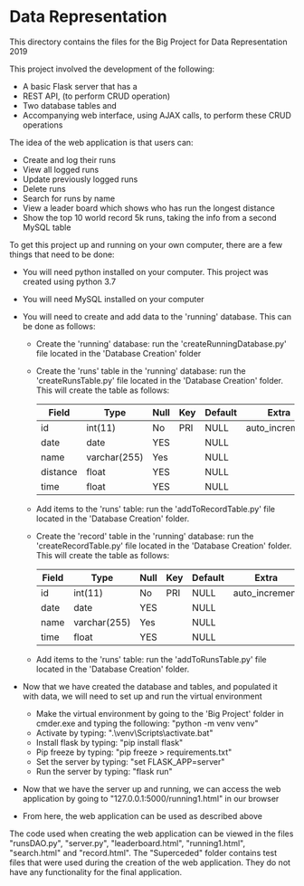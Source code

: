 # Data Representation

This directory contains the files for the Big Project for Data Representation 2019

This project involved the development of the following:
 - A basic Flask server that has a
 - REST API, (to perform CRUD operation)
 - Two database tables and 
 - Accompanying web interface, using AJAX calls, to perform these CRUD operations

The idea of the web application is that users can:
 - Create and log their runs
 - View all logged runs
 - Update previously logged runs
 - Delete runs
 - Search for runs by name
 - View a leader board which shows who has run the longest distance
 - Show the top 10 world record 5k runs, taking the info from a second MySQL table

 To get this project up and running on your own computer, there are a few things that need to be done:
 - You will need python installed on your computer.  This project was created using python 3.7
 - You will need MySQL installed on your computer
 - You will need to create and add data to the 'running' database.  This can be done as follows:
    - Create the 'running' database: run the 'createRunningDatabase.py' file located in the 'Database Creation' folder
    - Create the 'runs' table in the 'running' database: run the 'createRunsTable.py' file located in the 'Database Creation' folder. This will create the table as follows:
        
        Field | Type | Null | Key | Default | Extra
        --- | --- | --- | --- | --- | ---
        id | int(11) | No | PRI | NULL | auto_increment
        date | date | YES | | NULL |
        name | varchar(255) | Yes | | NULL |
        distance | float | YES | | NULL |
        time | float | YES | | NULL |
    - Add items to the 'runs' table: run the 'addToRecordTable.py' file located in the 'Database Creation' folder.
    - Create the 'record' table in the 'running' database: run the 'createRecordTable.py' file located in the 'Database Creation' folder. This will create the table as follows:
        
        Field | Type | Null | Key | Default | Extra
        --- | --- | --- | --- | --- | ---
        id | int(11) | No | PRI | NULL | auto_increment
        date | date | YES | | NULL |
        name | varchar(255) | Yes | | NULL |
        time | float | YES | | NULL |
    - Add items to the 'runs' table: run the 'addToRunsTable.py' file located in the 'Database Creation' folder.

 - Now that we have created the database and tables, and populated it with data, we will need to set up and run the virtual environment
     - Make the virtual environment by going to the 'Big Project' folder in cmder.exe and typing the following: "python -m venv venv"
     - Activate by typing: ".\venv\Scripts\activate.bat"
     - Install flask by typing: "pip install flask"
     - Pip freeze by typing: "pip freeze > requirements.txt"
     - Set the server by typing: "set FLASK_APP=server"
     - Run the server by typing: "flask run"

 - Now that we have the server up and running, we can access the web application by going to "127.0.0.1:5000/running1.html" in our browser
 - From here, the web application can be used as described above

 The code used when creating the web application can be viewed in the files "runsDAO.py", "server.py", "leaderboard.html", "running1.html", "search.html" and "record.html".  The "Superceded" folder contains test files that were used during the creation of the web application.  They do not have any functionality for the final application.





